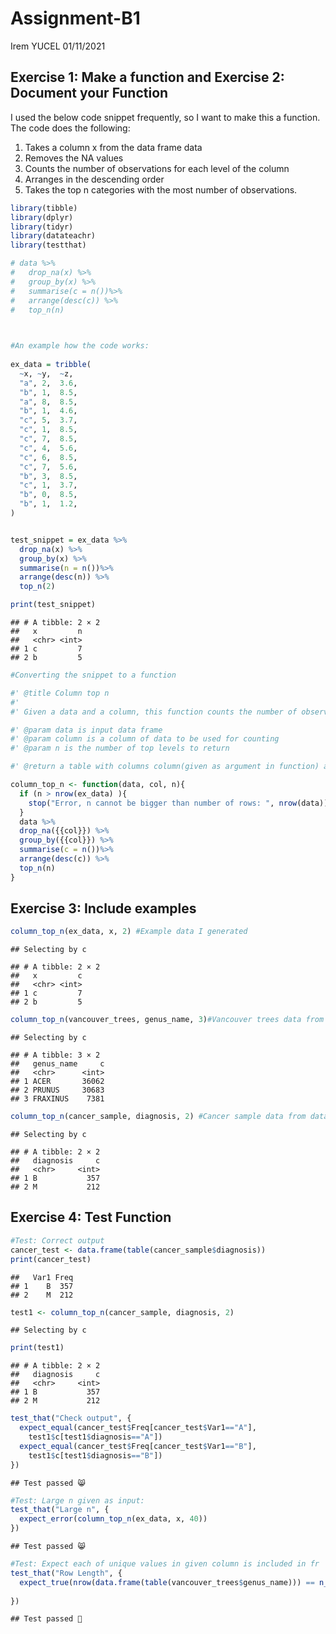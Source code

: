 Assignment-B1
================
Irem YUCEL
01/11/2021

## Exercise 1: Make a function and Exercise 2: Document your Function

I used the below code snippet frequently, so I want to make this a
function. The code does the following:

1)  Takes a column x from the data frame data
2)  Removes the NA values
3)  Counts the number of observations for each level of the column
4)  Arranges in the descending order
5)  Takes the top n categories with the most number of observations.

<!-- end list -->

``` r
library(tibble)
library(dplyr)
library(tidyr)
library(datateachr)
library(testthat)

# data %>% 
#   drop_na(x) %>%
#   group_by(x) %>%
#   summarise(c = n())%>%
#   arrange(desc(c)) %>%
#   top_n(n)
  


#An example how the code works:
  
ex_data = tribble(
  ~x, ~y,  ~z,
  "a", 2,  3.6,
  "b", 1,  8.5,
  "a", 8,  8.5,
  "b", 1,  4.6,
  "c", 5,  3.7,
  "c", 1,  8.5,
  "c", 7,  8.5,
  "c", 4,  5.6,
  "c", 6,  8.5,
  "c", 7,  5.6,
  "b", 3,  8.5,
  "c", 1,  3.7,
  "b", 0,  8.5,
  "b", 1,  1.2,
)


test_snippet = ex_data %>% 
  drop_na(x) %>%
  group_by(x) %>%
  summarise(n = n())%>%
  arrange(desc(n)) %>%
  top_n(2)

print(test_snippet)
```

    ## # A tibble: 2 × 2
    ##   x         n
    ##   <chr> <int>
    ## 1 c         7
    ## 2 b         5

``` r
#Converting the snippet to a function

#' @title Column top n
#' 
#' Given a data and a column, this function counts the number of observations for each factor of the column levels and returns the top n with the most observations. If n is equal to the number of levels, then returns the number of observation for each level.

#' @param data is input data frame
#' @param column is a column of data to be used for counting
#' @param n is the number of top levels to return

#' @return a table with columns column(given as argument in function) and c (the count of observation) for each n (top) row

column_top_n <- function(data, col, n){
  if (n > nrow(ex_data) ){
    stop("Error, n cannot be bigger than number of rows: ", nrow(data))
  }
  data %>%
  drop_na({{col}}) %>%
  group_by({{col}}) %>%
  summarise(c = n())%>%
  arrange(desc(c)) %>%
  top_n(n)
}
```

## Exercise 3: Include examples

``` r
column_top_n(ex_data, x, 2) #Example data I generated
```

    ## Selecting by c

    ## # A tibble: 2 × 2
    ##   x         c
    ##   <chr> <int>
    ## 1 c         7
    ## 2 b         5

``` r
column_top_n(vancouver_trees, genus_name, 3)#Vancouver trees data from datateachr package, returns the top 3 most common genus type
```

    ## Selecting by c

    ## # A tibble: 3 × 2
    ##   genus_name     c
    ##   <chr>      <int>
    ## 1 ACER       36062
    ## 2 PRUNUS     30683
    ## 3 FRAXINUS    7381

``` r
column_top_n(cancer_sample, diagnosis, 2) #Cancer sample data from datateachr package, in this case, the function is used to return the number of observations since there are 2 categories.
```

    ## Selecting by c

    ## # A tibble: 2 × 2
    ##   diagnosis     c
    ##   <chr>     <int>
    ## 1 B           357
    ## 2 M           212

## Exercise 4: Test Function

``` r
#Test: Correct output
cancer_test <- data.frame(table(cancer_sample$diagnosis))
print(cancer_test)
```

    ##   Var1 Freq
    ## 1    B  357
    ## 2    M  212

``` r
test1 <- column_top_n(cancer_sample, diagnosis, 2)
```

    ## Selecting by c

``` r
print(test1)
```

    ## # A tibble: 2 × 2
    ##   diagnosis     c
    ##   <chr>     <int>
    ## 1 B           357
    ## 2 M           212

``` r
test_that("Check output", {
  expect_equal(cancer_test$Freq[cancer_test$Var1=="A"],  
    test1$c[test1$diagnosis=="A"]) 
  expect_equal(cancer_test$Freq[cancer_test$Var1=="B"],  
    test1$c[test1$diagnosis=="B"])
})
```

    ## Test passed 😸

``` r
#Test: Large n given as input:
test_that("Large n", {
  expect_error(column_top_n(ex_data, x, 40))
})
```

    ## Test passed 😸

``` r
#Test: Expect each of unique values in given column is included in fr
test_that("Row Length", {
  expect_true(nrow(data.frame(table(vancouver_trees$genus_name))) == n_distinct(vancouver_trees$genus_name, na.rm = T))
  
})
```

    ## Test passed 🌈
